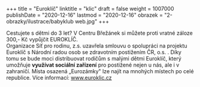 +++
title = "Euroklíč"
linktitle = "klic"
draft = false
weight = 1007000
publishDate = "2020-12-16"
lastmod = "2020-12-16"
obrazek = "2-obrazky/ilustrace/babyklub web.jpg"
+++

Cestujete s dětmi do 3 let? V Centru Břežánek si můžete proti vratné záloze 300,- Kč vypůjčit EUROKLÍČ.  
Organizace Síť pro rodinu, z.s. uzavřela smlouvu o spolupráci na projektu Euroklíč s Národní radou osob se zdravotním postižením ČR, o.s. . Díky tomu se bude moci distribuovat rodičům s malými dětmi Euroklíč, který umožňuje **využívat sociální zařízení** pro postižené nejen u nás, ale i v zahraničí. Místa osazená „Eurozámky" lze najít na mnohých místech po celé republice. Více informací: www.euroklic.cz

